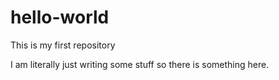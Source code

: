 # hello-world
This is my first repository

I am literally just writing some stuff so there is something here.
